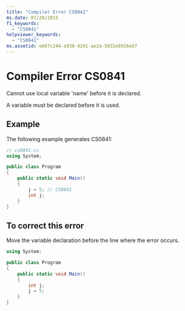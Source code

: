 ```yaml
---
title: "Compiler Error CS0841"
ms.date: 07/20/2015
f1_keywords:
  - "CS0841"
helpviewer_keywords:
  - "CS0841"
ms.assetid: eb67c244-a930-4291-ae2a-5832e8916ed7
---
```

# Compiler Error CS0841

Cannot use local variable 'name' before it is declared.

A variable must be declared before it is used.

## Example

The following example generates CS0841:

```csharp
// cs0841.cs
using System;

public class Program
{
    public static void Main()
    {
        j = 5; // CS0841
        int j;
    }
}
```

## To correct this error

Move the variable declaration before the line where the error occurs.

```csharp
using System;  

public class Program
{
    public static void Main()
    {
        int j;
        j = 5;
    }
}
```
